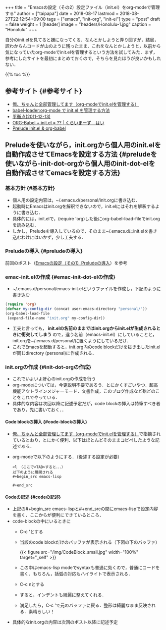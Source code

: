 +++
title = "Emacsの設定（その2）設定ファイル（init.el）をorg-modeで管理する"
author = ["taipapa"]
date = 2018-08-17
lastmod = 2018-08-27T22:12:54+09:00
tags = ["emacs", "init-org", "init-el"]
type = "post"
draft = false
weight = 1
[header]
  image = "headers/Honolulu-1.jpg"
  caption = "Honolulu"
+++

自分のinit.elを見てると嫌になってくる．なんとかしようと弄り回すが，結局，訳わからんコードが山のように残ったまま．これをなんとかしようと，以前から気になっていたorg-modeでinit.elを管理するという方法を試してみた．まず，参考にしたサイトを最初にまとめておくので，そちらを見たほうが良いかもしれない．

{{% toc %}}

## 参考サイト {#参考サイト}

-   [俺、ちゃんと全部管理してます（org-modeでinit.elを管理する）](http://blog.lambda-consulting.jp/2015/11/20/article/)
-   [babel-loader:org-mode で init.el を管理する方法](https://futurismo.biz/archives/6057/)
-   [平衡点(2011-12-13)](https://uwabami.junkhub.org/log/?date=20111213)
-   [ORG-Babel + init.el = ?? | くらいまーず　はい](https://ameblo.jp/concello/entry-10786074455.html)
-   [Prelude init.el & org-babel](https://funwithemacs.wordpress.com/2013/04/21/prelude-init-el-org-babel/)


## Preludeを使いながら，init.orgから個人用のinit.elを自動作成させてEmacsを設定する方法 {#preludeを使いながら-init-dot-orgから個人用のinit-dot-elを自動作成させてemacsを設定する方法}


### 基本方針 {#基本方針}

-   個人用の設定内容は，~/.emacs.d/personal/init.orgに書き込む．
-   起動時にEmacsはinit.orgを解釈できないので，init.elにはそれを解釈するように書き込む．
-   具体的には，init.elで，(require 'org)した後にorg-babel-load-fileでinit.orgを読み込む．
-   しかし，Preludeを導入しているので，そのまま~/.emacs.dにinit.elを書き込むわけにはいかず，少し工夫する．


### Preludeの導入 {#preludeの導入}

前回のポスト（[Emacsの設定（その1）Preludeの導入](../prelude_install)）を参考　


### emac-init.elの作成 {#emac-init-dot-elの作成}

-   ~/.emacs.d/personal/emacs-init.elというファイルを作成し，下記のように書き込む

```lisp
(require 'org)
(defvar my-config-dir (concat user-emacs-directory "personal/"))
(org-babel-load-file
 (expand-file-name "init.org" my-config-dir))
```

-   工夫と言っても， **init.elの名前のままではinit.orgからinit.elが生成されるときに衝突してしまう**  ので，違う名前（emacs-init.el）にしていることと，init.orgを~/.emacs.d/personal/に置くようにしているだけ．
-   これでEmacsを起動すると，init.org内のcode blockだけを抜き出したinit.elが同じdirectory (personal)に作成される．


### init.orgの作成 {#init-dot-orgの作成}

-   これでいよいよ肝心のinit.orgの作成を行う
-   org-modeについては，今更説明不要であろう．とにかくすごいやつ．超高機能アウトラインメジャーモード．文書作成，このブログ作成など殆どのことをこれでやっている．
-   具体的な内容は次回以降に記述予定だが，code blockの挿入は特筆すべき者であり，先に書いておく．．


#### Code blockの挿入 {#code-blockの挿入}

-   [俺、ちゃんと全部管理してます（org-modeでinit.elを管理する）](http://blog.lambda-consulting.jp/2015/11/20/article/)で指摘されているとおり，とにかく便利．以下はほとんどそのままコピペしたような記述である．
-   org-modeで以下のようにする．（後述する設定が必要）

    ```text
    <l （ここで<TAB>すると．．．）
    以下のように展開される
    #+begin_src emacs-lisp

    #+end_src
    ```


#### Codeの記述 {#codeの記述}

-   上記の#+begin\_src emacs-lispと#+end\_srcの間にemacs-lispで設定内容を書く．ここからが便利にできているところ．
-   code-blockの中にいるときに
    -   C-c 'とする
    -   当該のcode blockだけのバッファが表示される（下図の下のバッファ）

        {{< figure src="/img/CodeBlock_small.jpg" width="100%" target="_self" >}}

    -   この中はemacs-lisp modeでsyntaxも普通に効くので，普通にコードを書く．もちろん，括弧の対応もハイライトで表示される．
    -   C-c nとする
    -   すると，インデントも綺麗に整えてくれる．
    -   満足したら，C-c 'で元のバッファに戻る．整形は綺麗なまま反映される．素晴らしい！
-   具体的なinit.orgの内容は次回のポスト以降に記述予定

